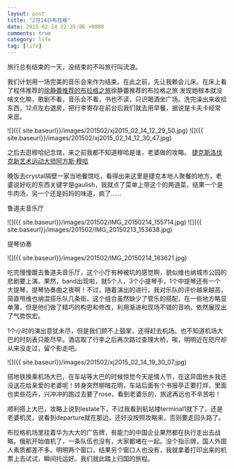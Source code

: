 ```yaml
---
layout: post
title: "2月14日布拉格"
date: 2015-02-14 22:25:06 +0800
comments: true
category: life
tag: [life]
---
```


旅行总有结束的一天，没结束的不叫旅行叫流浪。

我们计划用一场完美的音乐会来作为结束。在此之前，先让我赖会儿床。在床上看了程伟推荐的<a href="http://v.ifeng.com/news/society/201502/01ce5cb3-77b6-4d05-bdda-c810c6ddbde0.shtml">徐静蕾推荐的布拉格之旅</a>徐静蕾推荐的布拉格之旅 发现她根本就没啥文化嘛，歌剧不看，音乐会不看，书也不读，只识喝酒坐广场。洗完澡出来收拾东西，12点左右退房，把行李寄存在前台后我们就去用早餐，据说是卡夫卡经常来逛。

![]({{ site.baseurl}}/images/201502/xj2015_02_14_12_29_50.jpg)
![]({{ site.baseurl}}/images/201502/xj2015_02_14_12_30_47.jpg)

之后去逛穆哈纪念馆，来之前我都不知道穆哈是谁，老婆做的攻略。
<a href="http://baike.baidu.com/link?url=_0qatwVREUP2ReBcWxio_J9x31MgMV2LVUsRwvE_17MA4MistwNCOXSkONYGcKAfwXDtcjzwJAHwJXJ26qHGWIJrpg6VvEFoYaImnhG1MVu">捷克斯洛伐克新艺术运动大师阿方斯·穆哈</a>

晚饭去crystal隔壁一家当地餐馆吃，看得出来这里是捷克本地人聚餐的地方，老婆说好吃的东西关键字是gaulish，我就点了菜单上带这个的两道菜，结果一个是牛肉汤，另一个还是妈妈的味道，疯了……

鲁道夫音乐厅

![]({{ site.baseurl}}/images/201502/IMG_20150214_155714.jpg)
![]({{ site.baseurl}}/images/201502/IMG_20150213_153638.jpg)

提琴协奏

![]({{ site.baseurl}}/images/201502/IMG_20150214_183621.jpg)

吃完慢慢踱去鲁道夫音乐厅，这个小厅有种被坑的感觉啊，貌似维也纳城市公园的悲剧要上演。果然，band出现啦，就5个人，3个小提琴手，1个中提琴还有一个大提琴，提琴协奏曲之夜啊！不过，随着演出的进行，我对乐队的评价越来越高，简直甩维也纳混搭乐队几条街。这个组合虽然缺少了管乐的搭配，在一些地方略显单薄，但是他们做了精巧的构思和修改，利用渐进和现场不错的音响，依然展现出了气势恢宏。

1个小时的演出意犹未尽，但是我们顾不上鼓掌，还得赶去机场。也不知道机场大巴的时刻表只能尽早。酒店取了行李之后再次路过查理大桥，唉，明明近在咫尺却从来没走过，留个影走吧。

![]({{ site.baseurl}}/images/201502/xj2015_02_14_19_30_07.jpg)

搭地铁换乘机场大巴，在车站等大巴的时候惊觉今天是情人节，在这异国他乡我还没送花给亲爱的老婆呢！转身突然柳暗花明，车站后面有个书报亭正要打烊，里面也卖些花卉，兴冲冲的跑过去要了rose，看到老婆乐的，旅途再远也不辛苦啦！

顺利搭上大巴，攻略上说到lestate下，不过我看到航站楼terminal1就下了。还是老婆机灵，说看到departure就在那边。还好没按照攻略来，否则要走回头路了。

布拉格机场里挂着华为大大的广告牌，有能力的中国企业果然都在执行走出去战略。俄航开始值机了，一条队伍也没有，大家都堵在一起。没个指示牌，国人外国人素质都差不多。明明两个窗口，结果另个窗口人也没有，我就拿着打印出来的机票上去试试，瞬间托运好。我们就此踏上归国的旅程。
